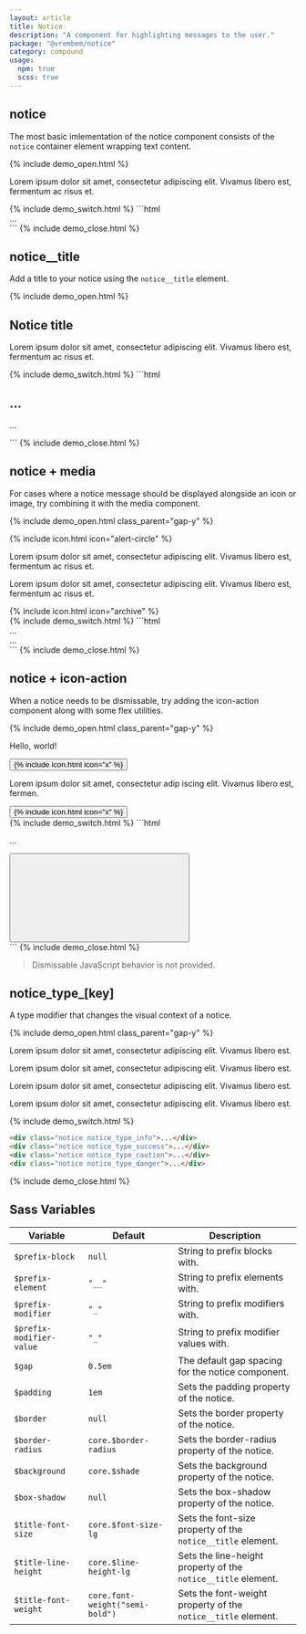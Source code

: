 ```yaml
---
layout: article
title: Notice
description: "A component for highlighting messages to the user."
package: "@vrembem/notice"
category: compound
usage:
  npm: true
  scss: true
---
```


## notice

The most basic imlementation of the notice component consists of the `notice` container element wrapping text content.

{% include demo_open.html %}
<div class="notice">
  <p>Lorem ipsum dolor sit amet, consectetur adipiscing elit. Vivamus libero est, fermentum ac risus et.</p>
</div>
{% include demo_switch.html %}
```html
<div class="notice">
  ...
</div>
```
{% include demo_close.html %}

## notice__title

Add a title to your notice using the `notice__title` element.

{% include demo_open.html %}
<div class="notice">
  <h2 class="notice__title">Notice title</h2>
  <p>Lorem ipsum dolor sit amet, consectetur adipiscing elit. Vivamus libero est, fermentum ac risus et.</p>
</div>
{% include demo_switch.html %}
```html
<div class="notice">
  <h2 class="notice__title">...</h2>
  <p>...</p>
</div>
```
{% include demo_close.html %}

## notice + media

For cases where a notice message should be displayed alongside an icon or image, try combining it with the media component.

{% include demo_open.html class_parent="gap-y" %}
<div class="notice notice_type_danger">
  <div class="media media_gap_sm">
    <div class="media__obj">
      {% include icon.html icon="alert-circle" %}
    </div>
    <div class="media__body">
      <p>Lorem ipsum dolor sit amet, consectetur adipiscing elit. Vivamus libero est, fermentum ac risus et.</p>
    </div>
  </div>
</div>
<div class="notice notice_type_info">
  <div class="media media_gap_sm">
    <div class="media__body">
      <p>Lorem ipsum dolor sit amet, consectetur adipiscing elit. Vivamus libero est, fermentum ac risus et.</p>
    </div>
    <div class="media__obj">
      {% include icon.html icon="archive" %}
    </div>
  </div>
</div>
{% include demo_switch.html %}
```html
<div class="notice">
  <div class="media media_gap_sm">
    <div class="media__obj">
      ...
    </div>
    <div class="media__body">
      ...
    </div>
  </div>
</div>
```
{% include demo_close.html %}

## notice + icon-action

When a notice needs to be dismissable, try adding the icon-action component along with some flex utilities.

{% include demo_open.html class_parent="gap-y" %}
<div class="notice">
  <div class="flex flex-justify-between">
    <p>Hello, world!</p>
    <button class="icon-action" aria-label="Close">
      {% include icon.html icon="x" %}
    </button>
  </div>
</div>
<div class="notice">
  <div class="flex flex-justify-between flex-gap-x-sm">
    <p>Lorem ipsum dolor sit amet, consectetur adip iscing elit. Vivamus libero est, fermen.</p>
    <button class="icon-action" aria-label="Close">
      {% include icon.html icon="x" %}
    </button>
  </div>
</div>
{% include demo_switch.html %}
```html
<div class="notice">
  <div class="flex flex-justify-between">
    <p>...</p>
    <button class="icon-action">
      <svg class="icon" role="img">...</svg>
    </button>
  </div>
</div>
```
{% include demo_close.html %}

> Dismissable JavaScript behavior is not provided.

## notice_type_[key]

A type modifier that changes the visual context of a notice.

{% include demo_open.html class_parent="gap-y" %}

<div class="notice notice_type_info">
  <p>Lorem ipsum dolor sit amet, consectetur adipiscing elit. Vivamus libero est.</p>
</div>

<div class="notice notice_type_success">
  <p>Lorem ipsum dolor sit amet, consectetur adipiscing elit. Vivamus libero est.</p>
</div>

<div class="notice notice_type_caution">
  <p>Lorem ipsum dolor sit amet, consectetur adipiscing elit. Vivamus libero est.</p>
</div>

<div class="notice notice_type_danger">
  <p>Lorem ipsum dolor sit amet, consectetur adipiscing elit. Vivamus libero est.</p>
</div>

{% include demo_switch.html %}
```html
<div class="notice notice_type_info">...</div>
<div class="notice notice_type_success">...</div>
<div class="notice notice_type_caution">...</div>
<div class="notice notice_type_danger">...</div>
```
{% include demo_close.html %}

## Sass Variables

<div class="scroll-box">
  <table class="table table_style_bordered table_zebra table_hover table_responsive_lg">
    <thead>
      <tr>
        <th>Variable</th>
        <th>Default</th>
        <th>Description</th>
      </tr>
    </thead>
    <tbody>
      <!-- Prefixes -->
      <tr>
        <td data-mobile-label="Var"><code class="code text-nowrap">$prefix-block</code></td>
        <td data-mobile-label="Default"><code class="code color-secondary text-nowrap">null</code></td>
        <td data-mobile-label="Desc">String to prefix blocks with.</td>
      </tr>
      <tr>
        <td data-mobile-label="Var"><code class="code text-nowrap">$prefix-element</code></td>
        <td data-mobile-label="Default"><code class="code color-secondary text-nowrap">"__"</code></td>
        <td data-mobile-label="Desc">String to prefix elements with.</td>
      </tr>
      <tr>
        <td data-mobile-label="Var"><code class="code text-nowrap">$prefix-modifier</code></td>
        <td data-mobile-label="Default"><code class="code color-secondary text-nowrap">"_"</code></td>
        <td data-mobile-label="Desc">String to prefix modifiers with.</td>
      </tr>
      <tr>
        <td data-mobile-label="Var"><code class="code text-nowrap">$prefix-modifier-value</code></td>
        <td data-mobile-label="Default"><code class="code color-secondary text-nowrap">"_"</code></td>
        <td data-mobile-label="Desc">String to prefix modifier values with.</td>
      </tr>
      <!-- General -->
      <tr>
        <td data-mobile-label="Var"><code class="code text-nowrap">$gap</code></td>
        <td data-mobile-label="Default"><code class="code color-secondary">0.5em</code></td>
        <td data-mobile-label="Desc">The default gap spacing for the notice component.</td>
      </tr>
      <tr>
        <td data-mobile-label="Var"><code class="code text-nowrap">$padding</code></td>
        <td data-mobile-label="Default"><code class="code color-secondary">1em</code></td>
        <td data-mobile-label="Desc">Sets the padding property of the notice.</td>
      </tr>
      <tr>
        <td data-mobile-label="Var"><code class="code text-nowrap">$border</code></td>
        <td data-mobile-label="Default"><code class="code color-secondary">null</code></td>
        <td data-mobile-label="Desc">Sets the border property of the notice.</td>
      </tr>
      <tr>
        <td data-mobile-label="Var"><code class="code text-nowrap">$border-radius</code></td>
        <td data-mobile-label="Default"><code class="code color-secondary">core.$border-radius</code></td>
        <td data-mobile-label="Desc">Sets the border-radius property of the notice.</td>
      </tr>
      <tr>
        <td data-mobile-label="Var"><code class="code text-nowrap">$background</code></td>
        <td data-mobile-label="Default"><code class="code color-secondary">core.$shade</code></td>
        <td data-mobile-label="Desc">Sets the background property of the notice.</td>
      </tr>
      <tr>
        <td data-mobile-label="Var"><code class="code text-nowrap">$box-shadow</code></td>
        <td data-mobile-label="Default"><code class="code color-secondary">null</code></td>
        <td data-mobile-label="Desc">Sets the box-shadow property of the notice.</td>
      </tr>
      <!-- Title -->
      <tr>
        <td data-mobile-label="Var"><code class="code text-nowrap">$title-font-size</code></td>
        <td data-mobile-label="Default"><code class="code color-secondary">core.$font-size-lg</code></td>
        <td data-mobile-label="Desc">Sets the font-size property of the <code class="code">notice__title</code> element.</td>
      </tr>
      <tr>
        <td data-mobile-label="Var"><code class="code text-nowrap">$title-line-height</code></td>
        <td data-mobile-label="Default"><code class="code color-secondary">core.$line-height-lg</code></td>
        <td data-mobile-label="Desc">Sets the line-height property of the <code class="code">notice__title</code> element.</td>
      </tr>
      <tr>
        <td data-mobile-label="Var"><code class="code text-nowrap">$title-font-weight</code></td>
        <td data-mobile-label="Default"><code class="code color-secondary">core.font-weight("semi-bold")</code></td>
        <td data-mobile-label="Desc">Sets the font-weight property of the <code class="code">notice__title</code> element.</td>
      </tr>
    </tbody>
  </table>
</div>
